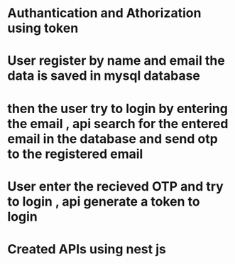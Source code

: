 # Authantication and Athorization using token
# User register by name and email the data is saved in mysql database
# then the user try to login by entering the email , api search for the entered email in the database and send otp to the registered email

# User enter the recieved OTP and try to login , api generate a token to login

# Created APIs using nest js